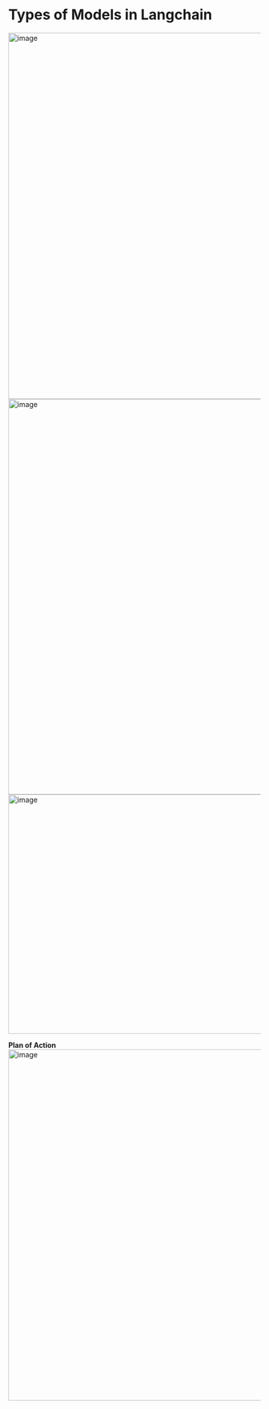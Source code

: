 # **Types of Models in Langchain**
<img width="1491" height="730" alt="image" src="https://github.com/user-attachments/assets/3b429dfd-c3a0-49be-8b51-a3ec37f7e58b" />
<img width="1537" height="788" alt="image" src="https://github.com/user-attachments/assets/a85fa851-034b-41d1-9504-39f3573e551f" />
<img width="1044" height="477" alt="image" src="https://github.com/user-attachments/assets/890667d6-03e1-40f8-b492-72e0455388f4" />



**Plan of Action**
<img width="1352" height="700" alt="image" src="https://github.com/user-attachments/assets/d93fb567-757f-4c23-8b5e-1ee6a05b7ec8" />
